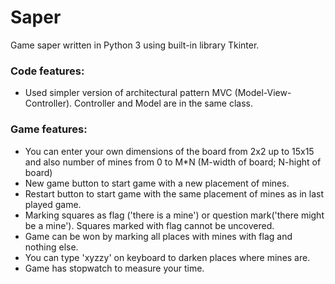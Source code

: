 # Saper

Game saper written in Python 3 using built-in library Tkinter.

### Code features:
- Used simpler version of architectural pattern MVC (Model-View-Controller). Controller and Model are in the same class.

### Game features:
- You can enter your own dimensions of the board from 2x2 up to 15x15 and also number of mines from 0 to M*N (M-width of board; N-hight of board)
- New game button to start game with a new placement of mines.
- Restart button to start game with the same placement of mines as in last played game.
- Marking squares as flag ('there is a mine') or question mark('there might be a mine'). Squares marked with flag cannot be uncovered.
- Game can be won by marking all places with mines with flag and nothing else.
- You can type 'xyzzy' on keyboard to darken places where mines are.
- Game has stopwatch to measure your time.
